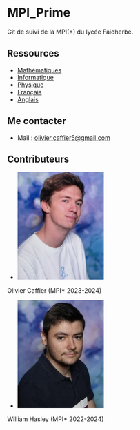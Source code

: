 # MPI_Prime
Git de suivi de la MPI(*) du lycée Faidherbe.


## Ressources

* [Mathématiques](/maths/readme_maths.md)
* [Informatique](/info/readme_info.md)
* [Physique](/physique/readme_physique.md)
* [Français](/français/readme_français.md)
* [Anglais](/anglais/readme_anglais.md)

## Me contacter
* Mail : olivier.caffier5@gmail.com
  
## Contributeurs

* <img src="/misc/images/image_cv_olivier.jpg" alt="Olivier Caffier (MPI* 2023-2025)" width="200"/> 
Olivier Caffier (MPI* 2023-2024)



* <img src="/misc/images/image_cv_william.jpg" alt="William Hasley (MPI* 2022-2024)" width="200"/> 
William Hasley (MPI* 2022-2024)
